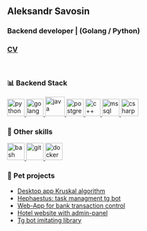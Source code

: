 ## Aleksandr Savosin
### Backend developer | (Golang / Python)

### [CV](https://docs.google.com/document/d/1hlmCmwAgm3Kl0-gSywGvM9KKncmCAdzMp0sySlzgJ4I)
</br>

### 📊 Backend Stack
<p align="left"> 
  <a href="https://www.python.org" target="_blank"> 
    <img src="https://upload.wikimedia.org/wikipedia/commons/thumb/c/c3/Python-logo-notext.svg/1869px-Python-logo-notext.svg.png" alt="python" width="40" height="40"/>
  </a>
  
  <a href="https://go.dev/" target="_blank"> 
    <img src="https://go.dev/images/go-logo-white.svg" alt="golang" width="40" height="40"/>
  </a>
  
  <a href="https://www.java.com/" target="_blank"> 
    <img src="https://upload.wikimedia.org/wikipedia/ru/b/b1/Java_Runtime_Environment.png" alt="java" width="45" height="45"/>
  </a>
  
   <a href="https://www.postgresql.org/" target="_blank"> 
    <img src="https://www.postgresql.org/media/img/about/press/elephant.png" alt="postgresql" width="40" height="40"/>
  </a>
  
  <a href="https://ru.wikipedia.org/wiki/C%2B%2B" target="_blank"> 
    <img src="https://upload.wikimedia.org/wikipedia/commons/thumb/1/18/ISO_C%2B%2B_Logo.svg/800px-ISO_C%2B%2B_Logo.svg.png" alt="c++" width="35" height="40"/>
  </a>

  <a href="https://www.microsoft.com/ru-ru/sql-server/sql-server-2019" target="_blank"> 
    <img src="https://img.icons8.com/?size=512&id=laYYF3dV0Iew&format=png" alt="mssql" width="40" height="40"/>
  </a>
  
  <a href="https://learn.microsoft.com/ru-ru/dotnet/csharp/" target="_blank"> 
    <img src="https://static.wikia.nocookie.net/wikies/images/4/43/Logo-csharp.png/revision/latest/scale-to-width-down/180?cb=20180617092325&path-prefix=ru" alt="csharp" width="40" height="40"/>
  </a>
  
</p>

### 🔧 Other skills
<p>
  <a href="https://ru.wikipedia.org/wiki/Bash" target="_blank"> 
    <img src="https://upload.wikimedia.org/wikipedia/commons/thumb/4/4b/Bash_Logo_Colored.svg/1200px-Bash_Logo_Colored.svg.png" alt="bash" width="40" height="40"/>
  </a>
  
  <a href="https://git-scm.com/doc" target="_blank"> 
    <img src="https://git-scm.com/images/logos/logomark-orange@2x.png" alt="git" width="40" height="40"/>
  </a>

  <a href="https://www.docker.com/" target="_blank"> 
    <img src="https://cdn-icons-png.flaticon.com/512/919/919853.png" alt="docker" width="40" height="40"/>
  </a>
</p>

### 🐶 Pet projects
* [Desktop app Kruskal algorithm](https://github.com/dkshi/kruskal)
* [Hephaestus: task managment tg bot](https://github.com/dkshi/hephaestus)
* [Web-App for bank transaction control](https://github.com/dkshi/web-app-postgres)
* [Hotel website with admin-panel](https://github.com/dkshi/nestjsHotel)
* [Tg bot imitating library](https://github.com/dkshi/postgresLibraryBot)
